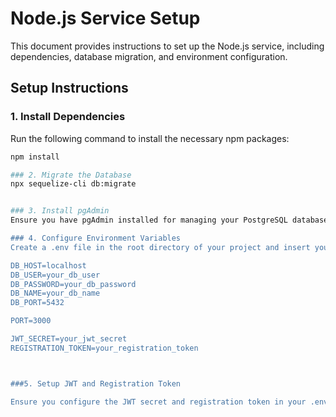 # Node.js Service Setup

This document provides instructions to set up the Node.js service, including dependencies, database migration, and environment configuration.

## Setup Instructions

### 1. Install Dependencies

Run the following command to install the necessary npm packages:

```bash
npm install

### 2. Migrate the Database
npx sequelize-cli db:migrate


### 3. Install pgAdmin
Ensure you have pgAdmin installed for managing your PostgreSQL database. You can download it from pgAdmin's official website.

### 4. Configure Environment Variables
Create a .env file in the root directory of your project and insert your database credentials, port number, and other environment-specific settings. A sample .env file might look like:

DB_HOST=localhost
DB_USER=your_db_user
DB_PASSWORD=your_db_password
DB_NAME=your_db_name
DB_PORT=5432

PORT=3000

JWT_SECRET=your_jwt_secret
REGISTRATION_TOKEN=your_registration_token



###5. Setup JWT and Registration Token

Ensure you configure the JWT secret and registration token in your .env file as shown above. These are used for secure token-based authentication and registration processes.

